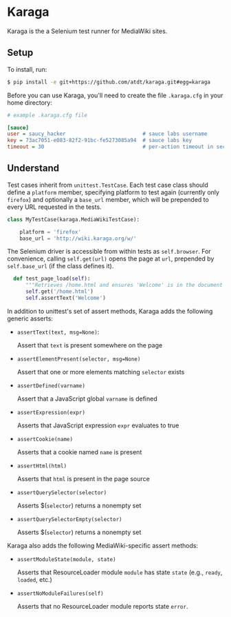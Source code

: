 Karaga
======

Karaga is the a Selenium test runner for MediaWiki sites.

Setup
-----

To install, run:

```sh
$ pip install -e git+https://github.com/atdt/karaga.git#egg=karaga
```

Before you can use Karaga, you'll need to create the file `.karaga.cfg` in your
home directory:

```ini
# example .karaga.cfg file

[sauce]
user = saucy_hacker                         # sauce labs username
key = 73ac7051-e083-82f2-91bc-fe5273085a94  # sauce labs key
timeout = 30                                # per-action timeout in seconds (default: 30)
```

Understand
----------

Test cases inherit from `unittest.TestCase`. Each test case class should define
a `platform` member, specifying platform to test again (currently only
`firefox`) and optionally a `base_url` member, which will be prepended to
every URL requested in the tests.

```python
class MyTestCase(karaga.MediaWikiTestCase):

    platform = 'firefox'
    base_url = 'http://wiki.karaga.org/w/'
```

The Selenium driver is accessible from within tests as `self.browser`. For
convenience, calling `self.get(url)` opens the page at `url`, prepended by
`self.base_url` (if the class defines it).

```python
  def test_page_load(self):
      """Retrieves /home.html and ensures 'Welcome' is in the document text"""
      self.get('/home.html')
      self.assertText('Welcome')
```

In addition to unittest's set of assert methods, Karaga adds the following
generic asserts:

* `assertText(text, msg=None)`:

  Assert that `text` is present somewhere on the page

* `assertElementPresent(selector, msg=None)`

  Assert that one or more elements matching `selector` exists

* `assertDefined(varname)`

  Assert that a JavaScript global `varname` is defined

* `assertExpression(expr)`

  Asserts that JavaScript expression `expr` evaluates to true

* `assertCookie(name)`

  Asserts that a cookie named `name` is present

* `assertHtml(html)`

  Asserts that `html` is present in the page source

* `assertQuerySelector(selector)`

  Asserts $(`selector`) returns a nonempty set

* `assertQuerySelectorEmpty(selector)`

  Asserts $(`selector`) returns a nonempty set



Karaga also adds the following MediaWiki-specific assert methods:


* `assertModuleState(module, state)`

  Asserts that ResourceLoader module `module` has state `state` (e.g., `ready`,
  `loaded`, etc.)

* `assertNoModuleFailures(self)`

  Asserts that no ResourceLoader module reports state `error`.